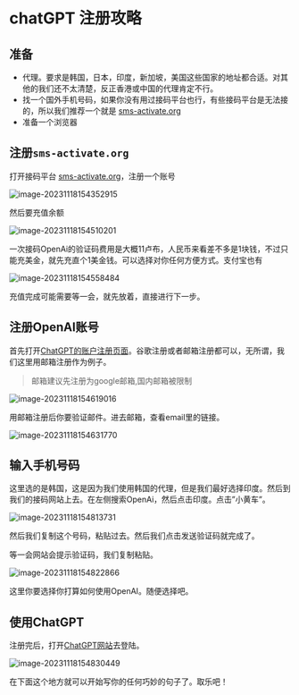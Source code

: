 # chatGPT 注册攻略

## 准备

- 代理。要求是韩国，日本，印度，新加坡，美国这些国家的地址都合适。对其他的我们还不太清楚，反正香港或中国的代理肯定不行。
- 找一个国外手机号码，如果你没有用过接码平台也行，有些接码平台是无法接的，所以我们推荐一个就是 [sms-activate.org](https://sms-activate.org/?ref=2068197)
- 准备一个浏览器

## 注册`sms-activate.org`

打开接码平台 [sms-activate.org](https://sms-activate.org/?ref=2068197)，注册一个账号

![image-20231118154352915](chatGPT%20%E6%B3%A8%E5%86%8C%E6%94%BB%E7%95%A5.assets/image-20231118154352915.png)

然后要充值余额

![image-20231118154510201](chatGPT%20%E6%B3%A8%E5%86%8C%E6%94%BB%E7%95%A5.assets/image-20231118154510201-170029351213211.png)

一次接码OpenAi的验证码费用是大概11卢布，人民币来看差不多是1块钱，不过只能充美金，就先充直个1美金钱。可以选择对你任何方便方式。支付宝也有

![image-20231118154558484](chatGPT%20%E6%B3%A8%E5%86%8C%E6%94%BB%E7%95%A5.assets/image-20231118154558484.png)

充值完成可能需要等一会，就先放着，直接进行下一步。

## 注册OpenAI账号

首先打开[ChatGPT的账户注册页面](https://beta.openai.com/signup)。谷歌注册或者邮箱注册都可以，无所谓，我们这里用邮箱注册作为例子。

> 邮箱建议先注册为google邮箱,国内邮箱被限制

![image-20231118154619016](chatGPT%20%E6%B3%A8%E5%86%8C%E6%94%BB%E7%95%A5.assets/image-20231118154619016.png)

用邮箱注册后你要验证邮件。进去邮箱，查看email里的链接。

![image-20231118154631770](chatGPT%20%E6%B3%A8%E5%86%8C%E6%94%BB%E7%95%A5.assets/image-20231118154631770.png)

## **输入手机号码**

这里选的是韩国，这是因为我们使用韩国的代理，但是我们最好选择印度。然后到我们的接码网站上去。在左侧搜索OpenAi，然后点击印度。点击”小黄车”。

![image-20231118154813731](chatGPT%20%E6%B3%A8%E5%86%8C%E6%94%BB%E7%95%A5.assets/image-20231118154813731.png)

然后我们复制这个号码，粘贴过去。然后我们点击发送验证码就完成了。

等一会网站会提示验证码，我们复制粘贴。

![image-20231118154822866](chatGPT%20%E6%B3%A8%E5%86%8C%E6%94%BB%E7%95%A5.assets/image-20231118154822866.png)

这里你要选择你打算如何使用OpenAI。随便选择吧。

## **使用ChatGPT**

注册完后，打开[ChatGPT网站](https://chat.openai.com/auth/login)去登陆。

![image-20231118154830449](chatGPT%20%E6%B3%A8%E5%86%8C%E6%94%BB%E7%95%A5.assets/image-20231118154830449.png)

在下面这个地方就可以开始写你的任何巧妙的句子了。取乐吧！
